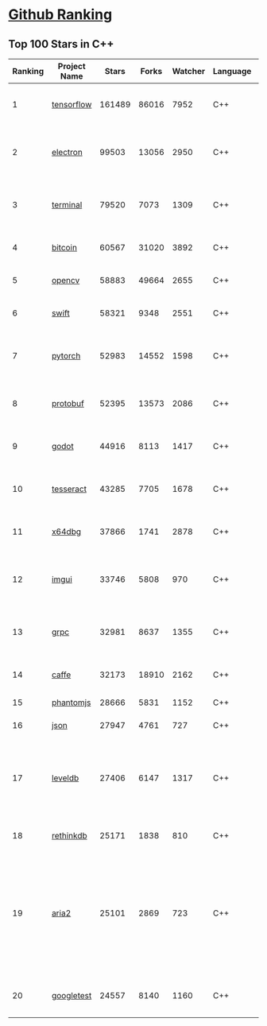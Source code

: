 [Github Ranking](../README.md)
==========

## Top 100 Stars in C\+\+

| Ranking | Project Name | Stars | Forks | Watcher | Language | Pull Requests | Open Issues |  Total Issues | Vulnerabulities | Description | Create At | Last Commit |
| ------- | ------------ | ----- | ----- | -------- | ----------- | ----------- | ----------- | ------- | ------- | ------- | ------- | ------- |
| 1 | [tensorflow](https://github.com/tensorflow/tensorflow) | 161489 | 86016 | 7952 | C++ | 19523 | 2487 | 33656 | 0 | An Open Source Machine Learning Framework for Everyone | 2015-11-07T01:19:20Z | 2021-12-28T22:41:43Z |
| 2 | [electron](https://github.com/electron/electron) | 99503 | 13056 | 2950 | C++ | 15551 | 1441 | 16254 | 0 | :electron: Build cross-platform desktop apps with JavaScript, HTML, and CSS | 2013-04-12T01:47:36Z | 2021-12-28T22:49:58Z |
| 3 | [terminal](https://github.com/microsoft/terminal) | 79520 | 7073 | 1309 | C++ | 2711 | 1425 | 9221 | 0 | The new Windows Terminal and the original Windows console host, all in the same place! | 2017-08-11T18:38:22Z | 2021-12-28T20:46:37Z |
| 4 | [bitcoin](https://github.com/bitcoin/bitcoin) | 60567 | 31020 | 3892 | C++ | 16522 | 619 | 6646 | 0 | Bitcoin Core integration/staging tree | 2010-12-19T15:16:43Z | 2021-12-28T22:32:46Z |
| 5 | [opencv](https://github.com/opencv/opencv) | 58883 | 49664 | 2655 | C++ | 12732 | 1959 | 8553 | 0 | Open Source Computer Vision Library | 2012-07-19T09:40:17Z | 2021-12-28T21:29:47Z |
| 6 | [swift](https://github.com/apple/swift) | 58321 | 9348 | 2551 | C++ | 40567 | 0 | 0 | 0 | The Swift Programming Language | 2015-10-23T21:15:07Z | 2021-12-28T22:26:53Z |
| 7 | [pytorch](https://github.com/pytorch/pytorch) | 52983 | 14552 | 1598 | C++ | 46532 | 7383 | 23785 | 0 | Tensors and Dynamic neural networks in Python with strong GPU acceleration | 2016-08-13T05:26:41Z | 2021-12-28T22:16:54Z |
| 8 | [protobuf](https://github.com/protocolbuffers/protobuf) | 52395 | 13573 | 2086 | C++ | 4536 | 927 | 4756 | 0 | Protocol Buffers - Google's data interchange format | 2014-08-26T15:52:15Z | 2021-12-28T22:58:37Z |
| 9 | [godot](https://github.com/godotengine/godot) | 44916 | 8113 | 1417 | C++ | 24252 | 5689 | 31090 | 0 | Godot Engine – Multi-platform 2D and 3D game engine | 2014-01-04T16:05:36Z | 2021-12-28T23:14:38Z |
| 10 | [tesseract](https://github.com/tesseract-ocr/tesseract) | 43285 | 7705 | 1678 | C++ | 1428 | 338 | 2231 | 0 | Tesseract Open Source OCR Engine (main repository) | 2014-08-12T18:04:59Z | 2021-12-28T21:46:28Z |
| 11 | [x64dbg](https://github.com/x64dbg/x64dbg) | 37866 | 1741 | 2878 | C++ | 684 | 497 | 2080 | 0 | An open-source x64/x32 debugger for windows. | 2015-04-11T20:48:23Z | 2021-12-28T21:00:39Z |
| 12 | [imgui](https://github.com/ocornut/imgui) | 33746 | 5808 | 970 | C++ | 873 | 589 | 3683 | 0 | Dear ImGui: Bloat-free Graphical User interface for C++ with minimal dependencies | 2014-07-21T14:29:47Z | 2021-12-28T23:13:19Z |
| 13 | [grpc](https://github.com/grpc/grpc) | 32981 | 8637 | 1355 | C++ | 18246 | 771 | 9928 | 0 | The C based gRPC (C++, Python, Ruby, Objective-C, PHP, C#) | 2014-12-08T18:58:53Z | 2021-12-28T21:03:27Z |
| 14 | [caffe](https://github.com/BVLC/caffe) | 32173 | 18910 | 2162 | C++ | 2234 | 886 | 4768 | 0 | Caffe: a fast open framework for deep learning. | 2013-09-12T18:39:48Z | 2021-12-28T14:39:37Z |
| 15 | [phantomjs](https://github.com/ariya/phantomjs) | 28666 | 5831 | 1152 | C++ | 1134 | 14 | 4734 | 0 | Scriptable Headless Browser | 2010-12-27T08:18:58Z | 2021-12-27T17:30:04Z |
| 16 | [json](https://github.com/nlohmann/json) | 27947 | 4761 | 727 | C++ | 696 | 30 | 1930 | 0 | JSON for Modern C++ | 2013-07-04T08:47:49Z | 2021-12-28T20:32:25Z |
| 17 | [leveldb](https://github.com/google/leveldb) | 27406 | 6147 | 1317 | C++ | 294 | 153 | 651 | 0 | LevelDB is a fast key-value storage library written at Google that provides an ordered mapping from string keys to string values. | 2014-08-27T21:17:52Z | 2021-12-28T18:15:14Z |
| 18 | [rethinkdb](https://github.com/rethinkdb/rethinkdb) | 25171 | 1838 | 810 | C++ | 622 | 1410 | 6341 | 0 | The open-source database for the realtime web. | 2012-10-30T05:37:47Z | 2021-12-28T22:40:39Z |
| 19 | [aria2](https://github.com/aria2/aria2) | 25101 | 2869 | 723 | C++ | 286 | 834 | 1564 | 0 | aria2 is a lightweight multi-protocol & multi-source, cross platform download utility operated in command-line. It supports HTTP/HTTPS, FTP, SFTP, BitTorrent and Metalink. | 2010-11-27T09:41:48Z | 2021-12-28T23:04:16Z |
| 20 | [googletest](https://github.com/google/googletest) | 24557 | 8140 | 1160 | C++ | 1713 | 181 | 1862 | 0 | GoogleTest - Google Testing and Mocking Framework | 2015-07-28T15:07:53Z | 2021-12-28T15:33:09Z |

